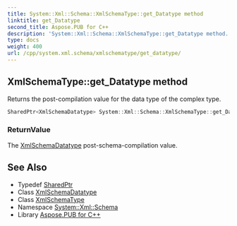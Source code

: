 ```yaml
---
title: System::Xml::Schema::XmlSchemaType::get_Datatype method
linktitle: get_Datatype
second_title: Aspose.PUB for C++
description: 'System::Xml::Schema::XmlSchemaType::get_Datatype method. Returns the post-compilation value for the data type of the complex type in C++.'
type: docs
weight: 400
url: /cpp/system.xml.schema/xmlschematype/get_datatype/
---
```

## XmlSchemaType::get_Datatype method


Returns the post-compilation value for the data type of the complex type.

```cpp
SharedPtr<XmlSchemaDatatype> System::Xml::Schema::XmlSchemaType::get_Datatype()
```


### ReturnValue

The [XmlSchemaDatatype](../../xmlschemadatatype/) post-schema-compilation value.

## See Also

* Typedef [SharedPtr](../../../system/sharedptr/)
* Class [XmlSchemaDatatype](../../xmlschemadatatype/)
* Class [XmlSchemaType](../)
* Namespace [System::Xml::Schema](../../)
* Library [Aspose.PUB for C++](../../../)
